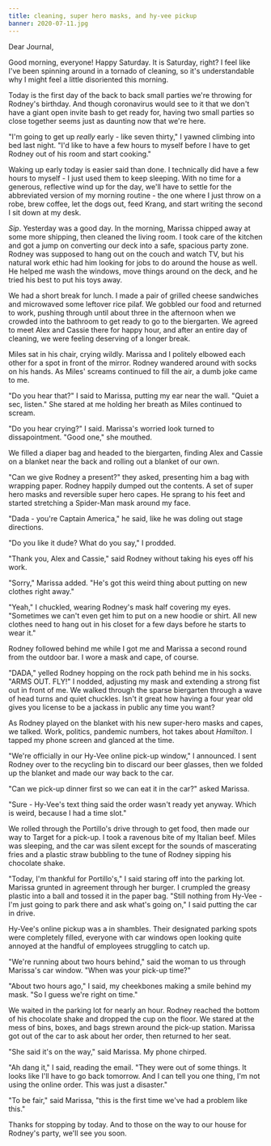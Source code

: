 ```yaml
---
title: cleaning, super hero masks, and hy-vee pickup
banner: 2020-07-11.jpg
---
```


Dear Journal,

Good morning, everyone!  Happy Saturday.  It is Saturday, right?  I
feel like I've been spinning around in a tornado of cleaning, so it's
understandable why I might feel a little disoriented this morning.

Today is the first day of the back to back small parties we're
throwing for Rodney's birthday.  And though coronavirus would see to
it that we don't have a giant open invite bash to get ready for,
having two small parties so close together seems just as daunting now
that we're here.

"I'm going to get up _really_ early - like seven thirty," I yawned
climbing into bed last night.  "I'd like to have a few hours to myself
before I have to get Rodney out of his room and start cooking."

Waking up early today is easier said than done.  I technically did
have a few hours to myself - I just used them to keep sleeping.  With
no time for a generous, reflective wind up for the day, we'll have to
settle for the abbreviated version of my morning routine - the one
where I just throw on a robe, brew coffee, let the dogs out, feed
Krang, and start writing the second I sit down at my desk.

_Sip_.  Yesterday was a good day.  In the morning, Marissa chipped
away at some more shipping, then cleaned the living room.  I took care
of the kitchen and got a jump on converting our deck into a safe,
spacious party zone.  Rodney was supposed to hang out on the couch and
watch TV, but his natural work ethic had him looking for jobs to do
around the house as well.  He helped me wash the windows, move things
around on the deck, and he tried his best to put his toys away.

We had a short break for lunch.  I made a pair of grilled cheese
sandwiches and microwaved some leftover rice pilaf.  We gobbled our
food and returned to work, pushing through until about three in the
afternoon when we crowded into the bathroom to get ready to go to the
biergarten.  We agreed to meet Alex and Cassie there for happy hour,
and after an entire day of cleaning, we were feeling deserving of a
longer break.

Miles sat in his chair, crying wildly.  Marissa and I politely elbowed
each other for a spot in front of the mirror.  Rodney wandered around
with socks on his hands.  As Miles' screams continued to fill the air,
a dumb joke came to me.

"Do you hear that?" I said to Marissa, putting my ear near the wall.
"Quiet a sec, listen."  She stared at me holding her breath as Miles
continued to scream.

"Do you hear crying?" I said.  Marissa's worried look turned to
dissapointment.  "Good one," she mouthed.

We filled a diaper bag and headed to the biergarten, finding Alex and
Cassie on a blanket near the back and rolling out a blanket of our
own.

"Can we give Rodney a present?" they asked, presenting him a bag with
wrapping paper.  Rodney happily dumped out the contents.  A set of
super hero masks and reversible super hero capes.  He sprang to his
feet and started stretching a Spider-Man mask around my face.

"Dada - you're Captain America," he said, like he was doling out stage
directions.

"Do you like it dude?  What do you say," I prodded.

"Thank you, Alex and Cassie," said Rodney without taking his eyes off
his work.

"Sorry," Marissa added.  "He's got this weird thing about putting on
new clothes right away."

"Yeah," I chuckled, wearing Rodney's mask half covering my eyes.
"Sometimes we can't even get him to put on a new hoodie or shirt.  All
new clothes need to hang out in his closet for a few days before he
starts to wear it."

Rodney followed behind me while I got me and Marissa a second round
from the outdoor bar.  I wore a mask and cape, of course.

"DADA," yelled Rodney hopping on the rock path behind me in his socks.
"ARMS OUT.  FLY!"  I nodded, adjusting my mask and extending a strong
fist out in front of me.  We walked through the sparse biergarten
through a wave of head turns and quiet chuckles.  Isn't it great how
having a four year old gives you license to be a jackass in public any
time you want?

As Rodney played on the blanket with his new super-hero masks and
capes, we talked.  Work, politics, pandemic numbers, hot takes about
_Hamilton_.  I tapped my phone screen and glanced at the time.

"We're officially in our Hy-Vee online pick-up window," I announced.
I sent Rodney over to the recycling bin to discard our beer glasses,
then we folded up the blanket and made our way back to the car.

"Can we pick-up dinner first so we can eat it in the car?" asked
Marissa.

"Sure - Hy-Vee's text thing said the order wasn't ready yet anyway.
Which is weird, because I had a time slot."

We rolled through the Portillo's drive through to get food, then made
our way to Target for a pick-up.  I took a ravenous bite of my Italian
beef.  Miles was sleeping, and the car was silent except for the
sounds of mascerating fries and a plastic straw bubbling to the tune
of Rodney sipping his chocolate shake.

"Today, I'm thankful for Portillo's," I said staring off into the
parking lot.  Marissa grunted in agreement through her burger.  I
crumpled the greasy plastic into a ball and tossed it in the paper
bag.  "Still nothing from Hy-Vee - I'm just going to park there and
ask what's going on," I said putting the car in drive.

Hy-Vee's online pickup was a in shambles.  Their designated parking
spots were completely filled, everyone with car windows open looking
quite annoyed at the handful of employees struggling to catch up.

"We're running about two hours behind," said the woman to us through
Marissa's car window.  "When was your pick-up time?"

"About two hours ago," I said, my cheekbones making a smile behind my
mask.  "So I guess we're right on time."

We waited in the parking lot for nearly an hour.  Rodney reached the
bottom of his chocolate shake and dropped the cup on the floor.  We
stared at the mess of bins, boxes, and bags strewn around the pick-up
station.  Marissa got out of the car to ask about her order, then
returned to her seat.

"She said it's on the way," said Marissa.  My phone chirped.

"Ah dang it," I said, reading the email.  "They were out of some
things.  It looks like I'll have to go back tomorrow.  And I can tell
you one thing, I'm not using the online order.  This was just a
disaster."

"To be fair," said Marissa, "this is the first time we've had a
problem like this."

Thanks for stopping by today.  And to those on the way to our house
for Rodney's party, we'll see you soon.
